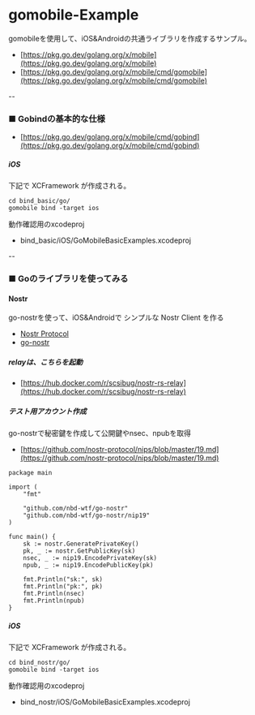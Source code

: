 # gomobile-Example

gomobileを使用して、iOS&Androidの共通ライブラリを作成するサンプル。

* [https://pkg.go.dev/golang.org/x/mobile](https://pkg.go.dev/golang.org/x/mobile)
* [https://pkg.go.dev/golang.org/x/mobile/cmd/gomobile](https://pkg.go.dev/golang.org/x/mobile/cmd/gomobile)

--

### ■ Gobindの基本的な仕様
* [https://pkg.go.dev/golang.org/x/mobile/cmd/gobind](https://pkg.go.dev/golang.org/x/mobile/cmd/gobind)

##### iOS

下記で XCFramework が作成される。

```
cd bind_basic/go/
gomobile bind -target ios
```

動作確認用のxcodeproj

* bind_basic/iOS/GoMobileBasicExamples.xcodeproj

--

### ■ Goのライブラリを使ってみる
#### Nostr

go-nostrを使って、iOS&Androidで シンプルな Nostr Client を作る

* [Nostr Protocol ](https://github.com/nostr-protocol/nostr)
* [go-nostr](https://github.com/nbd-wtf/go-nostr)

##### relayは、こちらを起動
* [https://hub.docker.com/r/scsibug/nostr-rs-relay](https://hub.docker.com/r/scsibug/nostr-rs-relay)

##### テスト用アカウント作成
go-nostrで秘密鍵を作成して公開鍵やnsec、npubを取得

* [https://github.com/nostr-protocol/nips/blob/master/19.md](https://github.com/nostr-protocol/nips/blob/master/19.md)

```
package main

import (
    "fmt"

    "github.com/nbd-wtf/go-nostr"
    "github.com/nbd-wtf/go-nostr/nip19"
)

func main() {
    sk := nostr.GeneratePrivateKey()
    pk, _ := nostr.GetPublicKey(sk)
    nsec, _ := nip19.EncodePrivateKey(sk)
    npub, _ := nip19.EncodePublicKey(pk)

    fmt.Println("sk:", sk)
    fmt.Println("pk:", pk)
    fmt.Println(nsec)
    fmt.Println(npub)
}
```

##### iOS

下記で XCFramework が作成される。

```
cd bind_nostr/go/
gomobile bind -target ios
```

動作確認用のxcodeproj

* bind_nostr/iOS/GoMobileBasicExamples.xcodeproj
